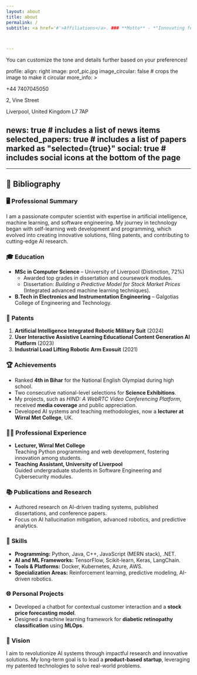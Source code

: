 ```yaml
---
layout: about
title: about
permalink: /
subtitle: <a href='#'>Affiliations</a>. ### **Motto** - *"Innovating for a smarter and more connected world."*



---
```


You can customize the tone and details further based on your preferences!

profile:
  align: right
  image: prof_pic.jpg
  image_circular: false # crops the image to make it circular
  more_info: >
    <p>+44 7407045050</p>
    <p>2, Vine Street</p>
    <p>Liverpool, United Kingdom L7 7AP</p>

news: true # includes a list of news items
selected_papers: true # includes a list of papers marked as "selected={true}"
social: true # includes social icons at the bottom of the page
---


---

## 📜 **Bibliography**

### 🖥️ **Professional Summary**
I am a passionate computer scientist with expertise in artificial intelligence, machine learning, and software engineering. My journey in technology began with self-learning web development and programming, which evolved into creating innovative solutions, filing patents, and contributing to cutting-edge AI research.

### 🎓 **Education**
- **MSc in Computer Science** – University of Liverpool (Distinction, 72%)
  - Awarded top grades in dissertation and coursework modules.
  - Dissertation: *Building a Predictive Model for Stock Market Prices* (Integrated advanced machine learning techniques).
- **B.Tech in Electronics and Instrumentation Engineering** – Galgotias College of Engineering and Technology.

### 📂 **Patents**
1. **Artificial Intelligence Integrated Robotic Military Suit** (2024)
2. **User Interactive Assistive Learning Educational Content Generation AI Platform** (2023)
3. **Industrial Load Lifting Robotic Arm Exosuit** (2021)

### 🏆 **Achievements**
- Ranked **4th in Bihar** for the National English Olympiad during high school.
- Two consecutive national-level selections for **Science Exhibitions**.
- My projects, such as *HIND: A WebRTC Video Conferencing Platform*, received **media coverage** and public appreciation.
- Developed AI systems and teaching methodologies, now a **lecturer at Wirral Met College**, UK.

### 👨‍🏫 **Professional Experience**
- **Lecturer, Wirral Met College**  
  Teaching Python programming and web development, fostering innovation among students.
- **Teaching Assistant, University of Liverpool**  
  Guided undergraduate students in Software Engineering and Cybersecurity modules.

### 📚 **Publications and Research**
- Authored research on AI-driven trading systems, published dissertations, and conference papers.
- Focus on AI hallucination mitigation, advanced robotics, and predictive analytics.

### 🌟 **Skills**
- **Programming:** Python, Java, C++, JavaScript (MERN stack), .NET.
- **AI and ML Frameworks:** TensorFlow, Scikit-learn, Keras, LangChain.
- **Tools & Platforms:** Docker, Kubernetes, Azure, AWS.
- **Specialization Areas:** Reinforcement learning, predictive modeling, AI-driven robotics.

### 🌐 **Personal Projects**
- Developed a chatbot for contextual customer interaction and a **stock price forecasting model**.
- Designed a machine learning framework for **diabetic retinopathy classification** using **MLOps**.

### 🎯 **Vision**
I aim to revolutionize AI systems through impactful research and innovative solutions. My long-term goal is to lead a **product-based startup**, leveraging my patented technologies to solve real-world problems.

